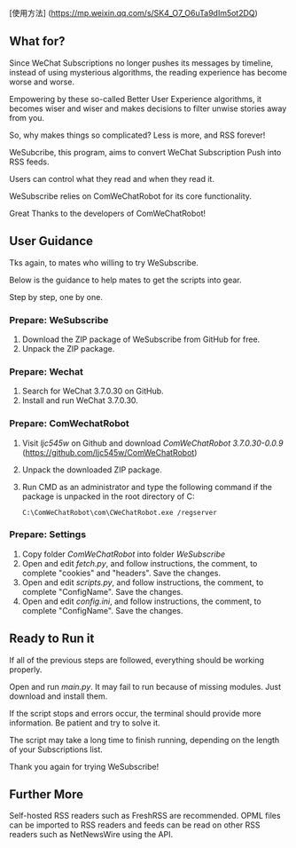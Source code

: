 [使用方法] (https://mp.weixin.qq.com/s/SK4_O7_O6uTa9dIm5ot2DQ)

## What for?
Since WeChat Subscriptions no longer pushes its messages by timeline, instead of using mysterious algorithms, the reading experience has become worse and worse.

Empowering by these so-called Better User Experience algorithms, it becomes wiser and wiser and makes decisions to filter unwise stories away from you.

So, why makes things so complicated?
Less is more, and RSS forever!


WeSubcribe, this program, aims to convert WeChat Subscription Push into RSS feeds. 

Users can control what they read and when they read it.

WeSubscribe relies on ComWeChatRobot for its core functionality.

Great Thanks to the developers of ComWeChatRobot!



## User Guidance 
Tks again, to mates who willing to try WeSubscribe.

Below is the guidance to help mates to get the scripts into gear.

Step by step, one by one.



### Prepare: WeSubscribe
1. Download the ZIP package of WeSubscribe from GitHub for free.
2. Unpack the ZIP package.

### Prepare: Wechat
1. Search for WeChat 3.7.0.30 on GitHub.
2. Install and run WeChat 3.7.0.30.

### Prepare: ComWechatRobot 
1. Visit *ljc545w* on Github and download *ComWeChatRobot 3.7.0.30-0.0.9* (https://github.com/ljc545w/ComWeChatRobot)  

2. Unpack the downloaded ZIP package.

3. Run CMD as an administrator and type the following command if the package is unpacked in the root directory of C:

    ```
    C:\ComWeChatRobot\com\CWeChatRobot.exe /regserver 
    ```


### Prepare: Settings
1. Copy folder *ComWeChatRobot* into folder *WeSubscribe*
2. Open and edit *fetch.py*, and follow instructions, the comment, to complete "cookies" and "headers". Save the changes.
3. Open and edit *scripts.py*, and follow instructions, the comment, to complete "ConfigName". Save the changes.
4. Open and edit *config.ini*, and follow instructions, the comment, to complete "ConfigName". Save the changes.


## Ready to Run it
If all of the previous steps are followed, everything should be working properly.

Open and run *main.py*. It may fail to run because of missing modules. Just download and install them.

If the script stops and errors occur, the terminal should provide more information. Be patient and try to solve it. 

The script may take a long time to finish running, depending on the length of your Subscriptions list.

Thank you again for trying WeSubscribe!

## Further More
Self-hosted RSS readers such as FreshRSS are recommended. OPML files can be imported to RSS readers and feeds can be read on other RSS readers such as NetNewsWire using the API.
